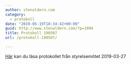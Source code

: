 ```yaml
---
author: stenaldern.com
category:
  - protokoll
date: "2019-05-19T18:34:42+00:00"
guid: http://www.stenaldern.com/?p=1094
title: Protokoll 190507
url: /protokoll-190507/

---
```

[Här](/wp-content/uploads/2019/05/Protokoll_styrelsemote_20190507.pdf) kan du läsa protokollet från styrelsemötet 2019-03-27
